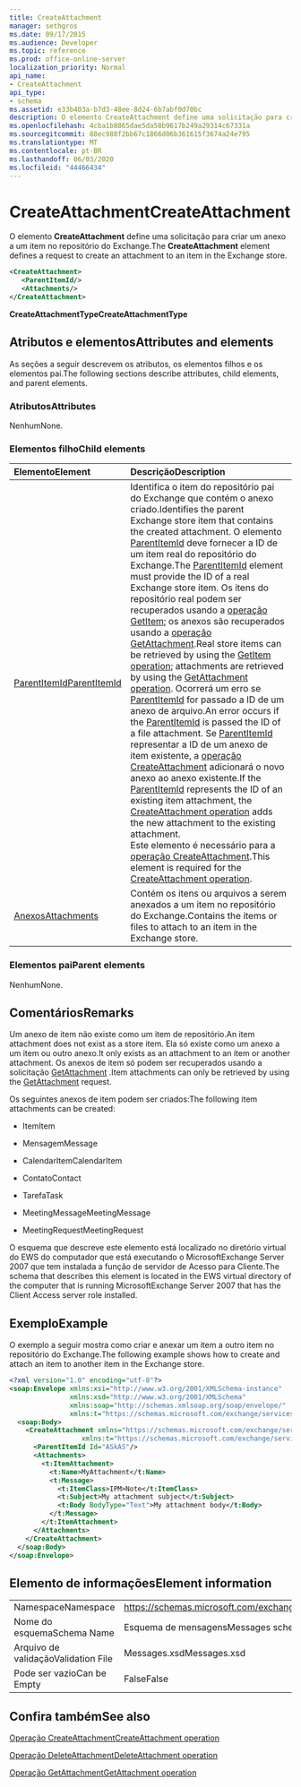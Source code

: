 ```yaml
---
title: CreateAttachment
manager: sethgros
ms.date: 09/17/2015
ms.audience: Developer
ms.topic: reference
ms.prod: office-online-server
localization_priority: Normal
api_name:
- CreateAttachment
api_type:
- schema
ms.assetid: e33b403a-b7d3-48ee-8d24-6b7abf0d70bc
description: O elemento CreateAttachment define uma solicitação para criar um anexo a um item no repositório do Exchange.
ms.openlocfilehash: 4cba1b8865dae5da58b9617b249a29314c67331a
ms.sourcegitcommit: 88ec988f2bb67c1866d06b361615f3674a24e795
ms.translationtype: MT
ms.contentlocale: pt-BR
ms.lasthandoff: 06/03/2020
ms.locfileid: "44466434"
---
```

# <a name="createattachment"></a><span data-ttu-id="7370f-103">CreateAttachment</span><span class="sxs-lookup"><span data-stu-id="7370f-103">CreateAttachment</span></span>

<span data-ttu-id="7370f-104">O elemento **CreateAttachment** define uma solicitação para criar um anexo a um item no repositório do Exchange.</span><span class="sxs-lookup"><span data-stu-id="7370f-104">The **CreateAttachment** element defines a request to create an attachment to an item in the Exchange store.</span></span> 
  
```xml
<CreateAttachment>
   <ParentItemId/>
   <Attachments/>
</CreateAttachment>
```

 <span data-ttu-id="7370f-105">**CreateAttachmentType**</span><span class="sxs-lookup"><span data-stu-id="7370f-105">**CreateAttachmentType**</span></span>
## <a name="attributes-and-elements"></a><span data-ttu-id="7370f-106">Atributos e elementos</span><span class="sxs-lookup"><span data-stu-id="7370f-106">Attributes and elements</span></span>

<span data-ttu-id="7370f-107">As seções a seguir descrevem os atributos, os elementos filhos e os elementos pai.</span><span class="sxs-lookup"><span data-stu-id="7370f-107">The following sections describe attributes, child elements, and parent elements.</span></span>
  
### <a name="attributes"></a><span data-ttu-id="7370f-108">Atributos</span><span class="sxs-lookup"><span data-stu-id="7370f-108">Attributes</span></span>

<span data-ttu-id="7370f-109">Nenhum</span><span class="sxs-lookup"><span data-stu-id="7370f-109">None.</span></span>
  
### <a name="child-elements"></a><span data-ttu-id="7370f-110">Elementos filho</span><span class="sxs-lookup"><span data-stu-id="7370f-110">Child elements</span></span>

|<span data-ttu-id="7370f-111">**Elemento**</span><span class="sxs-lookup"><span data-stu-id="7370f-111">**Element**</span></span>|<span data-ttu-id="7370f-112">**Descrição**</span><span class="sxs-lookup"><span data-stu-id="7370f-112">**Description**</span></span>|
|:-----|:-----|
|[<span data-ttu-id="7370f-113">ParentItemId</span><span class="sxs-lookup"><span data-stu-id="7370f-113">ParentItemId</span></span>](parentitemid.md) <br/> |<span data-ttu-id="7370f-114">Identifica o item do repositório pai do Exchange que contém o anexo criado.</span><span class="sxs-lookup"><span data-stu-id="7370f-114">Identifies the parent Exchange store item that contains the created attachment.</span></span> <span data-ttu-id="7370f-115">O elemento [ParentItemId](parentitemid.md) deve fornecer a ID de um item real do repositório do Exchange.</span><span class="sxs-lookup"><span data-stu-id="7370f-115">The [ParentItemId](parentitemid.md) element must provide the ID of a real Exchange store item.</span></span> <span data-ttu-id="7370f-116">Os itens do repositório real podem ser recuperados usando a [operação GetItem](getitem-operation.md); os anexos são recuperados usando a [operação GetAttachment](getattachment-operation.md).</span><span class="sxs-lookup"><span data-stu-id="7370f-116">Real store items can be retrieved by using the [GetItem operation](getitem-operation.md); attachments are retrieved by using the [GetAttachment operation](getattachment-operation.md).</span></span> <span data-ttu-id="7370f-117">Ocorrerá um erro se [ParentItemId](parentitemid.md) for passado a ID de um anexo de arquivo.</span><span class="sxs-lookup"><span data-stu-id="7370f-117">An error occurs if the [ParentItemId](parentitemid.md) is passed the ID of a file attachment.</span></span> <span data-ttu-id="7370f-118">Se [ParentItemId](parentitemid.md) representar a ID de um anexo de item existente, a [operação CreateAttachment](createattachment-operation.md) adicionará o novo anexo ao anexo existente.</span><span class="sxs-lookup"><span data-stu-id="7370f-118">If the [ParentItemId](parentitemid.md) represents the ID of an existing item attachment, the [CreateAttachment operation](createattachment-operation.md) adds the new attachment to the existing attachment.</span></span>  <br/> <span data-ttu-id="7370f-119">Este elemento é necessário para a [operação CreateAttachment](createattachment-operation.md).</span><span class="sxs-lookup"><span data-stu-id="7370f-119">This element is required for the [CreateAttachment operation](createattachment-operation.md).</span></span>  <br/> |
|[<span data-ttu-id="7370f-120">Anexos</span><span class="sxs-lookup"><span data-stu-id="7370f-120">Attachments</span></span>](attachments-ex15websvcsotherref.md) <br/> |<span data-ttu-id="7370f-121">Contém os itens ou arquivos a serem anexados a um item no repositório do Exchange.</span><span class="sxs-lookup"><span data-stu-id="7370f-121">Contains the items or files to attach to an item in the Exchange store.</span></span>  <br/> |
   
### <a name="parent-elements"></a><span data-ttu-id="7370f-122">Elementos pai</span><span class="sxs-lookup"><span data-stu-id="7370f-122">Parent elements</span></span>

<span data-ttu-id="7370f-123">Nenhum</span><span class="sxs-lookup"><span data-stu-id="7370f-123">None.</span></span>
  
## <a name="remarks"></a><span data-ttu-id="7370f-124">Comentários</span><span class="sxs-lookup"><span data-stu-id="7370f-124">Remarks</span></span>

<span data-ttu-id="7370f-125">Um anexo de item não existe como um item de repositório.</span><span class="sxs-lookup"><span data-stu-id="7370f-125">An item attachment does not exist as a store item.</span></span> <span data-ttu-id="7370f-126">Ela só existe como um anexo a um item ou outro anexo.</span><span class="sxs-lookup"><span data-stu-id="7370f-126">It only exists as an attachment to an item or another attachment.</span></span> <span data-ttu-id="7370f-127">Os anexos de item só podem ser recuperados usando a solicitação [GetAttachment](getattachment.md) .</span><span class="sxs-lookup"><span data-stu-id="7370f-127">Item attachments can only be retrieved by using the [GetAttachment](getattachment.md) request.</span></span> 
  
<span data-ttu-id="7370f-128">Os seguintes anexos de item podem ser criados:</span><span class="sxs-lookup"><span data-stu-id="7370f-128">The following item attachments can be created:</span></span>
  
- <span data-ttu-id="7370f-129">Item</span><span class="sxs-lookup"><span data-stu-id="7370f-129">Item</span></span>
    
- <span data-ttu-id="7370f-130">Mensagem</span><span class="sxs-lookup"><span data-stu-id="7370f-130">Message</span></span>
    
- <span data-ttu-id="7370f-131">CalendarItem</span><span class="sxs-lookup"><span data-stu-id="7370f-131">CalendarItem</span></span>
    
- <span data-ttu-id="7370f-132">Contato</span><span class="sxs-lookup"><span data-stu-id="7370f-132">Contact</span></span>
    
- <span data-ttu-id="7370f-133">Tarefa</span><span class="sxs-lookup"><span data-stu-id="7370f-133">Task</span></span>
    
- <span data-ttu-id="7370f-134">MeetingMessage</span><span class="sxs-lookup"><span data-stu-id="7370f-134">MeetingMessage</span></span>
    
- <span data-ttu-id="7370f-135">MeetingRequest</span><span class="sxs-lookup"><span data-stu-id="7370f-135">MeetingRequest</span></span>
    
<span data-ttu-id="7370f-136">O esquema que descreve este elemento está localizado no diretório virtual do EWS do computador que está executando o MicrosoftExchange Server 2007 que tem instalada a função de servidor de Acesso para Cliente.</span><span class="sxs-lookup"><span data-stu-id="7370f-136">The schema that describes this element is located in the EWS virtual directory of the computer that is running MicrosoftExchange Server 2007 that has the Client Access server role installed.</span></span>
  
## <a name="example"></a><span data-ttu-id="7370f-137">Exemplo</span><span class="sxs-lookup"><span data-stu-id="7370f-137">Example</span></span>

<span data-ttu-id="7370f-138">O exemplo a seguir mostra como criar e anexar um item a outro item no repositório do Exchange.</span><span class="sxs-lookup"><span data-stu-id="7370f-138">The following example shows how to create and attach an item to another item in the Exchange store.</span></span>
  
```XML
<?xml version="1.0" encoding="utf-8"?>
<soap:Envelope xmlns:xsi="http://www.w3.org/2001/XMLSchema-instance"
               xmlns:xsd="http://www.w3.org/2001/XMLSchema"
               xmlns:soap="http://schemas.xmlsoap.org/soap/envelope/"
               xmlns:t="https://schemas.microsoft.com/exchange/services/2006/types">
  <soap:Body>
    <CreateAttachment xmlns="https://schemas.microsoft.com/exchange/services/2006/messages" 
                  xmlns:t="https://schemas.microsoft.com/exchange/services/2006/types">
      <ParentItemId Id="ASkAS"/>
      <Attachments>
        <t:ItemAttachment>
          <t:Name>MyAttachment</t:Name>
          <t:Message>
            <t:ItemClass>IPM>Note</t:ItemClass>
            <t:Subject>My attachment subject</t:Subject>
            <t:Body BodyType="Text">My attachment body</t:Body>
          </t:Message>
        </t:ItemAttachment>
      </Attachments>
    </CreateAttachment>
  </soap:Body>
</soap:Envelope>
```

## <a name="element-information"></a><span data-ttu-id="7370f-139">Elemento de informações</span><span class="sxs-lookup"><span data-stu-id="7370f-139">Element information</span></span>

|||
|:-----|:-----|
|<span data-ttu-id="7370f-140">Namespace</span><span class="sxs-lookup"><span data-stu-id="7370f-140">Namespace</span></span>  <br/> |https://schemas.microsoft.com/exchange/services/2006/messages  <br/> |
|<span data-ttu-id="7370f-141">Nome do esquema</span><span class="sxs-lookup"><span data-stu-id="7370f-141">Schema Name</span></span>  <br/> |<span data-ttu-id="7370f-142">Esquema de mensagens</span><span class="sxs-lookup"><span data-stu-id="7370f-142">Messages schema</span></span>  <br/> |
|<span data-ttu-id="7370f-143">Arquivo de validação</span><span class="sxs-lookup"><span data-stu-id="7370f-143">Validation File</span></span>  <br/> |<span data-ttu-id="7370f-144">Messages.xsd</span><span class="sxs-lookup"><span data-stu-id="7370f-144">Messages.xsd</span></span>  <br/> |
|<span data-ttu-id="7370f-145">Pode ser vazio</span><span class="sxs-lookup"><span data-stu-id="7370f-145">Can be Empty</span></span>  <br/> |<span data-ttu-id="7370f-146">False</span><span class="sxs-lookup"><span data-stu-id="7370f-146">False</span></span>  <br/> |
   
## <a name="see-also"></a><span data-ttu-id="7370f-147">Confira também</span><span class="sxs-lookup"><span data-stu-id="7370f-147">See also</span></span>



[<span data-ttu-id="7370f-148">Operação CreateAttachment</span><span class="sxs-lookup"><span data-stu-id="7370f-148">CreateAttachment operation</span></span>](createattachment-operation.md)
  
[<span data-ttu-id="7370f-149">Operação DeleteAttachment</span><span class="sxs-lookup"><span data-stu-id="7370f-149">DeleteAttachment operation</span></span>](deleteattachment-operation.md)
  
[<span data-ttu-id="7370f-150">Operação GetAttachment</span><span class="sxs-lookup"><span data-stu-id="7370f-150">GetAttachment operation</span></span>](getattachment-operation.md)

